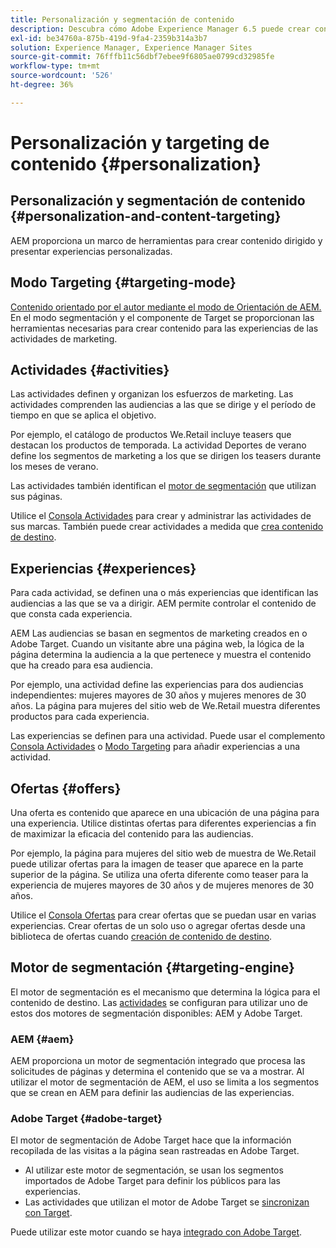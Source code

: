```yaml
---
title: Personalización y segmentación de contenido
description: Descubra cómo Adobe Experience Manager 6.5 puede crear contenido personalizado.
exl-id: be34760a-875b-419d-9fa4-2359b314a3b7
solution: Experience Manager, Experience Manager Sites
source-git-commit: 76fffb11c56dbf7ebee9f6805ae0799cd32985fe
workflow-type: tm+mt
source-wordcount: '526'
ht-degree: 36%

---
```


# Personalización y targeting de contenido {#personalization}

## Personalización y segmentación de contenido {#personalization-and-content-targeting}

AEM proporciona un marco de herramientas para crear contenido dirigido y presentar experiencias personalizadas.

## Modo Targeting {#targeting-mode}

[Contenido orientado por el autor mediante el modo de Orientación de AEM. ](/help/sites-authoring/content-targeting-touch.md) En el modo segmentación y el componente de Target se proporcionan las herramientas necesarias para crear contenido para las experiencias de las actividades de marketing.

## Actividades {#activities}

Las actividades definen y organizan los esfuerzos de marketing. Las actividades comprenden las audiencias a las que se dirige y el período de tiempo en que se aplica el objetivo.

Por ejemplo, el catálogo de productos We.Retail incluye teasers que destacan los productos de temporada. La actividad Deportes de verano define los segmentos de marketing a los que se dirigen los teasers durante los meses de verano.

Las actividades también identifican el [motor de segmentación](/help/sites-authoring/personalization.md#targeting-engine) que utilizan sus páginas.

Utilice el [Consola Actividades](/help/sites-authoring/activitylib.md) para crear y administrar las actividades de sus marcas. También puede crear actividades a medida que [crea contenido de destino](/help/sites-authoring/content-targeting-touch.md).

## Experiencias {#experiences}

Para cada actividad, se definen una o más experiencias que identifican las audiencias a las que se va a dirigir. AEM permite controlar el contenido de que consta cada experiencia.

AEM Las audiencias se basan en segmentos de marketing creados en o Adobe Target. Cuando un visitante abre una página web, la lógica de la página determina la audiencia a la que pertenece y muestra el contenido que ha creado para esa audiencia.

Por ejemplo, una actividad define las experiencias para dos audiencias independientes: mujeres mayores de 30 años y mujeres menores de 30 años. La página para mujeres del sitio web de We.Retail muestra diferentes productos para cada experiencia.

Las experiencias se definen para una actividad. Puede usar el complemento [Consola Actividades](/help/sites-authoring/activitylib.md#adding-editing-an-activity-using-the-activities-console) o [Modo Targeting](/help/sites-authoring/content-targeting-touch.md#adding-and-removing-experiences-using-targeting-mode) para añadir experiencias a una actividad.

## Ofertas {#offers}

Una oferta es contenido que aparece en una ubicación de una página para una experiencia. Utilice distintas ofertas para diferentes experiencias a fin de maximizar la eficacia del contenido para las audiencias.

Por ejemplo, la página para mujeres del sitio web de muestra de We.Retail puede utilizar ofertas para la imagen de teaser que aparece en la parte superior de la página. Se utiliza una oferta diferente como teaser para la experiencia de mujeres mayores de 30 años y de mujeres menores de 30 años.

Utilice el [Consola Ofertas](/help/sites-authoring/offerlib.md) para crear ofertas que se puedan usar en varias experiencias. Crear ofertas de un solo uso o agregar ofertas desde una biblioteca de ofertas cuando [creación de contenido de destino](/help/sites-authoring/content-targeting-touch.md).

## Motor de segmentación {#targeting-engine}

El motor de segmentación es el mecanismo que determina la lógica para el contenido de destino. Las [actividades](/help/sites-authoring/activitylib.md) se configuran para utilizar uno de estos dos motores de segmentación disponibles: AEM y Adobe Target.

### AEM {#aem}

AEM proporciona un motor de segmentación integrado que procesa las solicitudes de páginas y determina el contenido que se va a mostrar. Al utilizar el motor de segmentación de AEM, el uso se limita a los segmentos que se crean en AEM para definir las audiencias de las experiencias.

### Adobe Target {#adobe-target}

El motor de segmentación de Adobe Target hace que la información recopilada de las visitas a la página sean rastreadas en Adobe Target.

* Al utilizar este motor de segmentación, se usan los segmentos importados de Adobe Target para definir los públicos para las experiencias.
* Las actividades que utilizan el motor de Adobe Target se [sincronizan con Target](/help/sites-authoring/activitylib.md#synchronizing-activities-with-adobe-target).

Puede utilizar este motor cuando se haya [integrado con Adobe Target](/help/sites-administering/opt-in.md).
